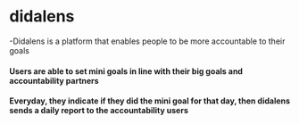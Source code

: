 # didalens
-Didalens is a platform that enables people to be more accountable to their goals
#### Users are able to set mini goals in line with their big goals and accountability partners
#### Everyday, they indicate if they did the mini goal for that day, then didalens sends a daily report to the accountability users
